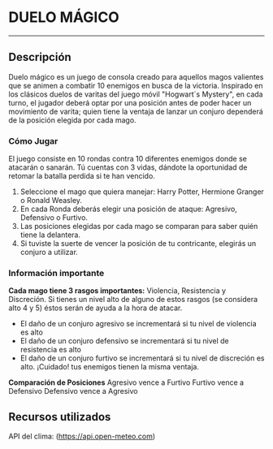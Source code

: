 # DUELO MÁGICO
***
## Descripción
Duelo mágico es un juego de consola creado para aquellos magos valientes que se animen a combatir 10 enemigos en busca de la victoria. Inspirado en los clásicos duelos de varitas del juego móvil "Hogwart´s Mystery", en cada turno, el jugador deberá optar por una posición antes de poder hacer un movimiento de varita; quien tiene la ventaja de lanzar un conjuro dependerá de la posición elegida por cada mago. 

### Cómo Jugar
El juego consiste en 10 rondas contra 10 diferentes enemigos donde se atacarán o sanarán. Tú cuentas con 3 vidas, dándote la oportunidad de retomar la batalla perdida si te han vencido.
 1. Seleccione el mago que quiera manejar: Harry Potter, Hermione Granger o Ronald Weasley.
 2. En cada Ronda deberás elegir una posición de ataque: Agresivo, Defensivo o Furtivo.
 3. Las posiciones elegidas por cada mago se comparan para saber quién tiene la delantera. 
 4. Si tuviste la suerte de vencer la posición de tu contricante, elegirás un conjuro a utilizar.

### Información importante
**Cada mago tiene 3 rasgos importantes:** 
Violencia, Resistencia y Discreción. 
Si tienes un nivel alto de alguno de estos rasgos (se considera alto 4 y 5) éstos serán de ayuda a la hora de atacar. 
- El daño de un conjuro agresivo se incrementará si tu nivel de violencia es alto
- El daño de un conjuro defensivo se incrementará si tu nivel de resistencia es alto 
- El daño de un conjuro furtivo se incrementará si tu nivel de discreción es alto.
¡Cuidado! tus enemigos tienen la misma ventaja.

 **Comparación de Posiciones**
Agresivo vence a Furtivo
Furtivo vence a Defensivo
Defensivo vence a Agresivo

 ## Recursos utilizados
API del clima: (https://api.open-meteo.com)





